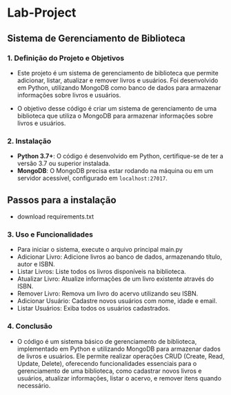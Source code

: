 # Lab-Project

## Sistema de Gerenciamento de Biblioteca
### 1. Definição do Projeto e Objetivos
*  Este projeto é um sistema de gerenciamento de biblioteca que permite adicionar, listar, atualizar e remover livros e usuários. Foi desenvolvido em Python, utilizando MongoDB como banco de dados para armazenar informações sobre livros e usuários.

*  O objetivo desse código é criar um sistema de gerenciamento de uma biblioteca que utiliza o MongoDB para armazenar informações sobre livros e usuários.

 ### 2. Instalação 
- **Python 3.7+**: O código é desenvolvido em Python, certifique-se de ter a versão 3.7 ou superior instalada.
- **MongoDB**: O MongoDB precisa estar rodando na máquina ou em um servidor acessível, configurado em `localhost:27017`.

 ## Passos para a instalação
* download requirements.txt

 ### 3. Uso e Funcionalidades

 * Para iniciar o sistema, execute o arquivo principal main.py
 * Adicionar Livro: Adicione livros ao banco de dados, armazenando título, autor e ISBN.
 * Listar Livros: Liste todos os livros disponíveis na biblioteca.
 * Atualizar Livro: Atualize informações de um livro existente através do ISBN.
 * Remover Livro: Remova um livro do acervo utilizando seu ISBN.
 * Adicionar Usuário: Cadastre novos usuários com nome, idade e email.
 * Listar Usuários: Exiba todos os usuários cadastrados.

### 4. Conclusão

- O código é um sistema básico de gerenciamento de biblioteca, implementado em Python e utilizando MongoDB para armazenar dados de livros e usuários. Ele permite realizar operações CRUD (Create, Read, Update, Delete), oferecendo funcionalidades essenciais para o gerenciamento de uma biblioteca, como cadastrar novos livros e usuários, atualizar informações, listar o acervo, e remover itens quando necessário.

